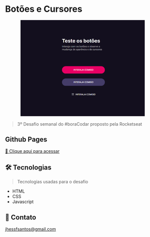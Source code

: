 # Botões e Cursores

<p align="center">
  <img src="github/preview3.png" width="80%">
</p>

> 3º Desafio semanal do #boraCodar proposto pela Rocketseat

## Github Pages
[🔗 Clique aqui para acessar](https://jhessfrois.github.io/boracodar/c/)

## 🛠 Tecnologias
> Tecnologias usadas para o desafio

- HTML
- CSS
- Javascript

## 🖤 Contato

jhessfsantos@gmail.com
